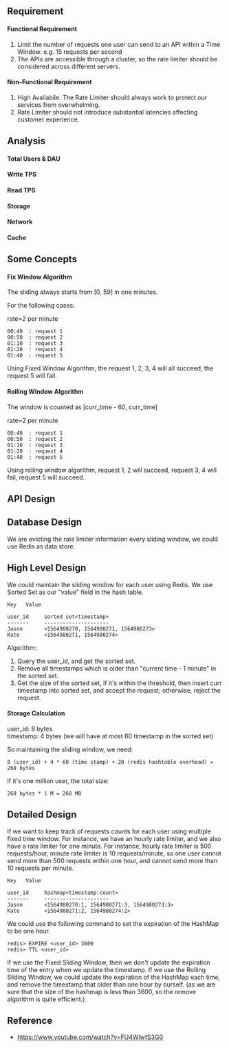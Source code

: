
## Requirement

#### Functional Requirement
1. Limit the number of requests one user can send to an API within a Time Window. e.g. 15 requests per second
2. The APIs are accessible through a cluster, so the rate limiter should be considered across different servers.

#### Non-Functional Requirement
1. High Availabile. The Rate Limiter should always work to protect our services from overwhelming.
2. Rate Limiter should not introduce substantial latencies affecting customer experience.

## Analysis

#### Total Users & DAU

#### Write TPS

#### Read TPS

#### Storage

#### Network

#### Cache

## Some Concepts

#### Fix Window Algorithm

The sliding always starts from [0, 59] in one minutes.

For the following cases:

rate=2 per minute
```
00:40  : request 1
00:50  : request 2
01:10  : request 3
01:20  : request 4
01:40  : request 5
```
Using Fixed Window Algorithm, the request 1, 2, 3, 4 will all succeed, the request 5 will fail.

#### Rolling Window Algorithm
The window is counted as [curr_time - 60, curr_time]

rate=2 per minute
```
00:40  : request 1
00:50  : request 2
01:10  : request 3
01:20  : request 4
01:40  : request 5
```

Using rolling window algorithm, request 1, 2 will succeed, request 3, 4 will fail, request 5 will succeed.


## API Design

## Database Design

We are evicting the rate limiter information every sliding window, we could use Redis as data store.

## High Level Design

We could maintain the sliding window for each user using Redis. We use Sorted Set as our "value" field in the hash table.
```
Key   Value

user_id     sorted set<timestamp>
-------     ---------------------
Jason       <1564980270, 1564980271, 1564980273>
Kate        <1564980271, 1564980274>
```

Algorithm:

1. Query the user_id, and get the sorted set.
2. Remove all timestamps which is older than "current time - 1 minute" in the sorted set.
3. Get the size of the sorted set, if it's within the threshold, then insert curr timestamp into sorted set, and accept the request; otherwise, reject the request.

#### Storage Calculation
user_id: 8 bytes  
timestamp: 4 bytes  (we will have at most 60 timestamp in the sorted set)

So maintaining the sliding window, we need:

```
8 (user_id) + 4 * 60 (time stamp) + 20 (redis hashtable overhead) = 268 bytes
```

If it's one million user, the total size:

```
268 bytes * 1 M = 268 MB
```


## Detailed Design

If we want to keep track of requests counts for each user using multiple fixed time window. For instance, we have an hourly rate limiter, and we also have a rate limiter for one minute. For instance, hourly rate limiter is 500 requests/hour, minute rate limiter is 10 requests/minute, so one user cannot send more than 500 requests within one hour, and cannot send more than 10 requests per minute. 

```
Key   Value

user_id     hashmap<timestamp:count>
-------     ---------------------
Jason       <1564980270:1, 1564980271:3, 1564980273:3>
Kate        <1564980271:2, 1564980274:2>
```

We could use the following command to set the expiration of the HashMap to be one hour.

```
redis> EXPIRE <user_id> 3600
redis> TTL <user_id>
```

If we use the Fixed Sliding Window, then we don't update the expiration time of the entry when we update the timestamp. If we use the Rolling Sliding Window, we could update the expiration of the HashMap each time, and remove the timestamp that older than one hour by ourself. (as we are sure that the size of the hashmap is less than 3600, so the remove algorithm is quite efficient.)


## Reference
* https://www.youtube.com/watch?v=FU4WlwfS3G0

